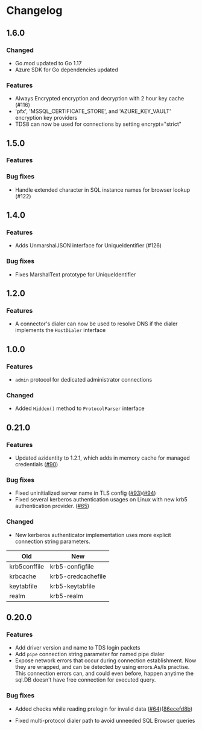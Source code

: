 # Changelog

## 1.6.0

### Changed

* Go.mod updated to Go 1.17
* Azure SDK for Go dependencies updated

### Features

* Always Encrypted encryption and decryption with 2 hour key cache (#116)
* 'pfx', 'MSSQL_CERTIFICATE_STORE', and 'AZURE_KEY_VAULT' encryption key providers
* TDS8 can now be used for connections by setting encrypt="strict"

## 1.5.0

### Features

### Bug fixes

* Handle extended character in SQL instance names for browser lookup (#122)

## 1.4.0

### Features

* Adds UnmarshalJSON interface for UniqueIdentifier (#126)

### Bug fixes

* Fixes MarshalText prototype for UniqueIdentifier

## 1.2.0

### Features

* A connector's dialer can now be used to resolve DNS if the dialer implements the `HostDialer` interface

## 1.0.0

### Features

* `admin` protocol for dedicated administrator connections

### Changed

* Added `Hidden()` method to `ProtocolParser` interface

## 0.21.0

### Features

* Updated azidentity to 1.2.1, which adds in memory cache for managed credentials ([#90](https://github.com/microsoft/go-mssqldb/pull/90))

### Bug fixes

* Fixed uninitialized server name in TLS config ([#93](https://github.com/microsoft/go-mssqldb/issues/93))([#94](https://github.com/microsoft/go-mssqldb/pull/94))
* Fixed several kerberos authentication usages on Linux with new krb5 authentication provider. ([#65](https://github.com/microsoft/go-mssqldb/pull/65))

### Changed

* New kerberos authenticator implementation uses more explicit connection string parameters.

| Old          | New                |
|--------------|--------------------|
| krb5conffile | krb5-configfile    |
| krbcache     | krb5-credcachefile |
| keytabfile   | krb5-keytabfile    |
| realm        | krb5-realm         |

## 0.20.0

### Features

* Add driver version and name to TDS login packets
* Add `pipe` connection string parameter for named pipe dialer
* Expose network errors that occur during connection establishment. Now they are
wrapped, and can be detected by using errors.As/Is practise. This connection
errors can, and could even before, happen anytime the sql.DB doesn't have free
connection for executed query.

### Bug fixes

* Added checks while reading prelogin for invalid data ([#64](https://github.com/microsoft/go-mssqldb/issues/64))([86ecefd8b](https://github.com/microsoft/go-mssqldb/commit/86ecefd8b57683aeb5ad9328066ee73fbccd62f5))

* Fixed multi-protocol dialer path to avoid unneeded SQL Browser queries

